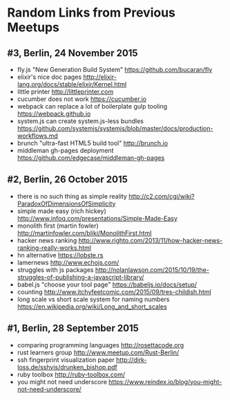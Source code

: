 # Random Links from Previous Meetups

## #3, Berlin, 24 November 2015

- fly.js "New Generation Build System" https://github.com/bucaran/fly
- elixir's nice doc pages http://elixir-lang.org/docs/stable/elixir/Kernel.html
- little printer http://littleprinter.com
- cucumber does not work https://cucumber.io
- webpack can replace a lot of boilerplate gulp tooling https://webpack.github.io
- system.js can create system.js-less bundles https://github.com/systemjs/systemjs/blob/master/docs/production-workflows.md
- brunch "ultra-fast HTML5 build tool" http://brunch.io
- middleman gh-pages deployment https://github.com/edgecase/middleman-gh-pages

## #2, Berlin, 26 October 2015

- there is no such thing as simple reality http://c2.com/cgi/wiki?ParadoxOfDimensionsOfSimplicity
- simple made easy (rich hickey) http://www.infoq.com/presentations/Simple-Made-Easy
- monolith first (martin fowler) http://martinfowler.com/bliki/MonolithFirst.html
- hacker news ranking http://www.righto.com/2013/11/how-hacker-news-ranking-really-works.html
- hn alternative https://lobste.rs
- lamernews http://www.echojs.com/
- struggles with js packages http://nolanlawson.com/2015/10/19/the-struggles-of-publishing-a-javascript-library/
- babel.js "choose your tool page" https://babeljs.io/docs/setup/
- counting  http://www.itchyfeetcomic.com/2015/09/tres-childish.html
- long scale vs short scale system for naming numbers https://en.wikipedia.org/wiki/Long_and_short_scales

## #1, Berlin, 28 September 2015

- comparing programming languages http://rosettacode.org
- rust learners group http://www.meetup.com/Rust-Berlin/
- ssh fingerprint visualization paper http://dirk-loss.de/sshvis/drunken_bishop.pdf
- ruby toolbox http://ruby-toolbox.com/
- you might not need underscore https://www.reindex.io/blog/you-might-not-need-underscore/
